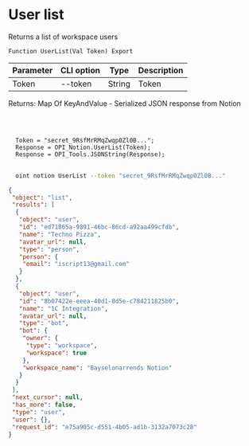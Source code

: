﻿---
sidebar_position: 1
---

# User list
 Returns a list of workspace users



`Function UserList(Val Token) Export`

  | Parameter | CLI option | Type | Description |
  |-|-|-|-|
  | Token | --token | String | Token |

  
  Returns:  Map Of KeyAndValue - Serialized JSON response from Notion

<br/>




```bsl title="Code example"
  
  Token = "secret_9RsfMrRMqZwqp0Zl0B...";
  Response = OPI_Notion.UserList(Token);
  Response = OPI_Tools.JSONString(Response);
```



```sh title="CLI command example"
    
  oint notion UserList --token "secret_9RsfMrRMqZwqp0Zl0B..."

```

```json title="Result"
{
 "object": "list",
 "results": [
  {
   "object": "user",
   "id": "ed71865a-9891-46bc-86cd-a92aa499cfdb",
   "name": "Techno Pizza",
   "avatar_url": null,
   "type": "person",
   "person": {
    "email": "iscript13@gmail.com"
   }
  },
  {
   "object": "user",
   "id": "8b07422e-eeea-40d1-8d5e-c784211825b0",
   "name": "1C Integration",
   "avatar_url": null,
   "type": "bot",
   "bot": {
    "owner": {
     "type": "workspace",
     "workspace": true
    },
    "workspace_name": "Bayselonarrends Notion"
   }
  }
 ],
 "next_cursor": null,
 "has_more": false,
 "type": "user",
 "user": {},
 "request_id": "e75a905c-d551-4b05-ad1b-3132a7073c28"
}
```
